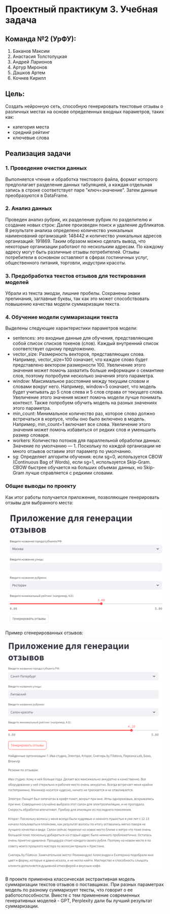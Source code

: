 # Проектный практикум 3. Учебная задача

## Команда №2 (УрФУ):
1. Баканов Максим
2. Анастасия Толстолуцкая
3. Андрей Ларионов
4. Артур Миронов
5. Дашков Артем
6. Кочнев Кирилл

## Цель:

Создать нейронную сеть, способную генерировать текстовые отзывы о различных местах на основе определенных входных параметров, таких как:
- категория места
- средний рейтинг 
- ключевые слова

## Реализация задачи

### 1. Проведение очистки данных
Выполняется чтение и обработка текстового файла, формат которого предполагает разделение данных табуляцией, 
а каждая отдельная запись в строке соответствует паре "ключ=значение". 
Затем данные преобразуются в DataFrame.
 
### 2. Анализ данных

Проведен анализ рубрик, их разделение рубрик по разделителю и создание новых строк:
Далее произведен поиск и удаление дубликатов.
В результате анализа определено количество уникальных наименований организаций: 148442 и количество уникальных адресов организаций: 191869. 
Таким обрзаом можно сделать вывод, что некоторые организации работают по нескольким адресам. По каждому адресу могут быть различные отзывы потребителей.
Отзывы потребители в основном оставляют в сферах гостиничных услуг, общественного питания, торговли, индустрии красоты.

### 3. Предобработка текстов отзывов для тестирования моделей

Убрали из текста эмодзи, лишние пробелы. 
Сохранены знаки препинания, заглавные буквы, так как это может способствовать повышению качества модели суммаризации текста.

### 4. Обучение модели суммаризации текста

Выделены следующие характеристики параметров модели:
- sentences: это входные данные для обучения, представляющие собой список списков токенов (слов). Каждый внутренний список соответствует одному предложению.
- vector_size: Размерность векторов, представляющих слова. Например, vector_size=100 означает, что каждое слово будет представлено вектором размерности 100. Увеличение этого значения может помочь захватить больше информации о семантике слов, поэтому попробуем несколько значения этого параметра.
- window: Максимальное расстояние между текущим словом и словами вокруг него. Например, window=5 означает, что модель будет учитывать до 5 слов слева и 5 слов справа от текущего слова. Увеличение этого значения может помочь модели лучше понимать контекст. Также попробуем обучить модель на разных значениях этого параметра.
- min_count: Минимальное количество раз, которое слово должно встречаться в корпусе, чтобы оно было включено в модель. Например, min_count=1 включает все слова. Увеличение этого значения может помочь избавиться от редких слов и уменьшить размер словаря.
- workers: Количество потоков для параллельной обработки данных. Значение по умолчанию — 1. Поскольку по каждой организации не много отзывов оставим этот параметр по умолчанию.
- sg: Определяет алгоритм обучения: если sg=0, используется CBOW (Continuous Bag of Words), если sg=1, используется Skip-Gram. CBOW быстрее обучается на больших объемах данных, но Skip-Gram лучше справляется с редкими словами.

### Общие выводы по проекту

Как итог работы получается приложение, позволяющее генерировать отзывы для выбранного места:

![img.png](img.png)

Пример сгенерированных отзывов:

![img_1.png](img_1.png)

В проекте применена классическая экстрактивная модель суммаризации текстов отзывов о поставщиках.
При разных параметрах модель по разному суммаризует тексты, что говорит о ее работоспособности.
Вместе с тем применение современных генеративных моделей - GPT, Perplexity дали бы лучший результат суммаризации.
